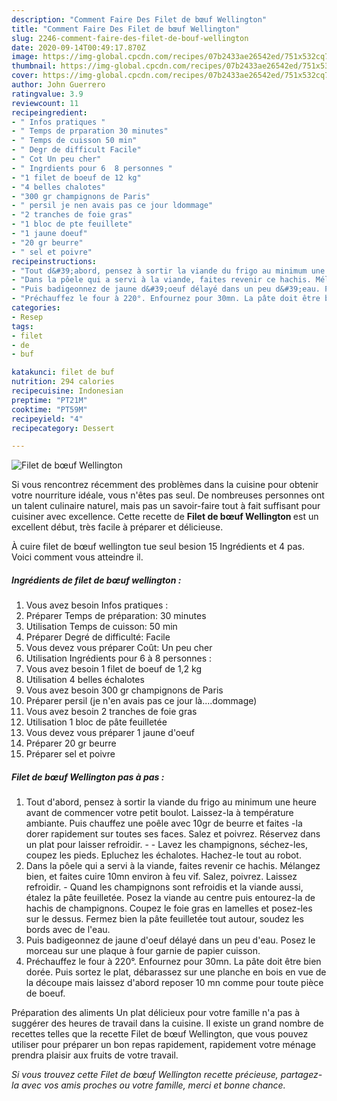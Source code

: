 ```yaml
---
description: "Comment Faire Des Filet de bœuf Wellington"
title: "Comment Faire Des Filet de bœuf Wellington"
slug: 2246-comment-faire-des-filet-de-bouf-wellington
date: 2020-09-14T00:49:17.870Z
image: https://img-global.cpcdn.com/recipes/07b2433ae26542ed/751x532cq70/filet-de-boeuf-wellington-photo-principale-de-la-recette.jpg
thumbnail: https://img-global.cpcdn.com/recipes/07b2433ae26542ed/751x532cq70/filet-de-boeuf-wellington-photo-principale-de-la-recette.jpg
cover: https://img-global.cpcdn.com/recipes/07b2433ae26542ed/751x532cq70/filet-de-boeuf-wellington-photo-principale-de-la-recette.jpg
author: John Guerrero
ratingvalue: 3.9
reviewcount: 11
recipeingredient:
- " Infos pratiques "
- " Temps de prparation 30 minutes"
- " Temps de cuisson 50 min"
- " Degr de difficult Facile"
- " Cot Un peu cher"
- " Ingrdients pour 6  8 personnes "
- "1 filet de boeuf de 12 kg"
- "4 belles chalotes"
- "300 gr champignons de Paris"
- " persil je nen avais pas ce jour ldommage"
- "2 tranches de foie gras"
- "1 bloc de pte feuillete"
- "1 jaune doeuf"
- "20 gr beurre"
- " sel et poivre"
recipeinstructions:
- "Tout d&#39;abord, pensez à sortir la viande du frigo au minimum une heure avant de commencer votre petit boulot. Laissez-la à température ambiante. Puis chauffez une poêle avec 10gr de beurre et faites -la dorer rapidement sur toutes ses faces. Salez et poivrez. Réservez dans un plat pour laisser refroidir.  Lavez les champignons, séchez-les, coupez les pieds. Epluchez les échalotes. Hachez-le tout au robot."
- "Dans la pôele qui a servi à la viande, faites revenir ce hachis. Mélangez bien, et faites cuire 10mn environ à feu vif. Salez, poivrez. Laissez refroidir. Quand les champignons sont refroidis et la viande aussi, étalez la pâte feuilletée. Posez la viande au centre puis entourez-la de hachis de champignons. Coupez le foie gras en lamelles et posez-les sur le dessus. Fermez bien la pâte feuilletée tout autour, soudez les bords avec de l&#39;eau."
- "Puis badigeonnez de jaune d&#39;oeuf délayé dans un peu d&#39;eau. Posez le morceau sur une plaque à four garnie de papier cuisson."
- "Préchauffez le four à 220°. Enfournez pour 30mn. La pâte doit être bien dorée. Puis sortez le plat, débarassez sur une planche en bois en vue de la découpe mais laissez d&#39;abord reposer 10 mn comme pour toute pièce de boeuf."
categories:
- Resep
tags:
- filet
- de
- buf

katakunci: filet de buf 
nutrition: 294 calories
recipecuisine: Indonesian
preptime: "PT21M"
cooktime: "PT59M"
recipeyield: "4"
recipecategory: Dessert

---
```



![Filet de bœuf Wellington](https://img-global.cpcdn.com/recipes/07b2433ae26542ed/751x532cq70/filet-de-boeuf-wellington-photo-principale-de-la-recette.jpg)

Si vous rencontrez récemment des problèmes dans la cuisine pour obtenir votre nourriture idéale, vous n'êtes pas seul. De nombreuses personnes ont un talent culinaire naturel, mais pas un savoir-faire tout à fait suffisant pour cuisiner avec excellence. Cette recette de <strong> Filet de bœuf Wellington </strong> est un excellent début, très facile à préparer et délicieuse.

<!--inarticleads1-->

À cuire filet de bœuf wellington tue seul besion 15 Ingrédients et 4 pas. Voici comment vous atteindre il.

##### Ingrédients de filet de bœuf wellington :

1. Vous avez besoin  Infos pratiques :
1. Préparer  Temps de préparation: 30 minutes
1. Utilisation  Temps de cuisson: 50 min
1. Préparer  Degré de difficulté: Facile
1. Vous devez vous préparer  Coût: Un peu cher
1. Utilisation  Ingrédients pour 6 à 8 personnes :
1. Vous avez besoin 1 filet de boeuf de 1,2 kg
1. Utilisation 4 belles échalotes
1. Vous avez besoin 300 gr champignons de Paris
1. Préparer  persil (je n&#39;en avais pas ce jour là....dommage)
1. Vous avez besoin 2 tranches de foie gras
1. Utilisation 1 bloc de pâte feuilletée
1. Vous devez vous préparer 1 jaune d&#39;oeuf
1. Préparer 20 gr beurre
1. Préparer  sel et poivre




<!--inarticleads2-->

##### Filet de bœuf Wellington pas à pas :

1. Tout d&#39;abord, pensez à sortir la viande du frigo au minimum une heure avant de commencer votre petit boulot. Laissez-la à température ambiante. Puis chauffez une poêle avec 10gr de beurre et faites -la dorer rapidement sur toutes ses faces. Salez et poivrez. Réservez dans un plat pour laisser refroidir. -  - Lavez les champignons, séchez-les, coupez les pieds. Epluchez les échalotes. Hachez-le tout au robot.
1. Dans la pôele qui a servi à la viande, faites revenir ce hachis. Mélangez bien, et faites cuire 10mn environ à feu vif. Salez, poivrez. Laissez refroidir. - Quand les champignons sont refroidis et la viande aussi, étalez la pâte feuilletée. Posez la viande au centre puis entourez-la de hachis de champignons. Coupez le foie gras en lamelles et posez-les sur le dessus. Fermez bien la pâte feuilletée tout autour, soudez les bords avec de l&#39;eau.
1. Puis badigeonnez de jaune d&#39;oeuf délayé dans un peu d&#39;eau. Posez le morceau sur une plaque à four garnie de papier cuisson.
1. Préchauffez le four à 220°. Enfournez pour 30mn. La pâte doit être bien dorée. Puis sortez le plat, débarassez sur une planche en bois en vue de la découpe mais laissez d&#39;abord reposer 10 mn comme pour toute pièce de boeuf.




<!--inarticleads1-->

<p>
Préparation des aliments Un plat délicieux pour votre famille n'a pas à suggérer des heures de travail dans la cuisine. Il existe un grand nombre de recettes telles que la recette Filet de bœuf Wellington, que vous pouvez utiliser pour préparer un bon repas rapidement, rapidement votre ménage prendra plaisir aux fruits de votre travail.
</p>

<p>
<i>Si vous trouvez cette Filet de bœuf Wellington recette précieuse, partagez-la avec vos amis proches ou votre famille, merci et bonne chance.</i>
</p>

